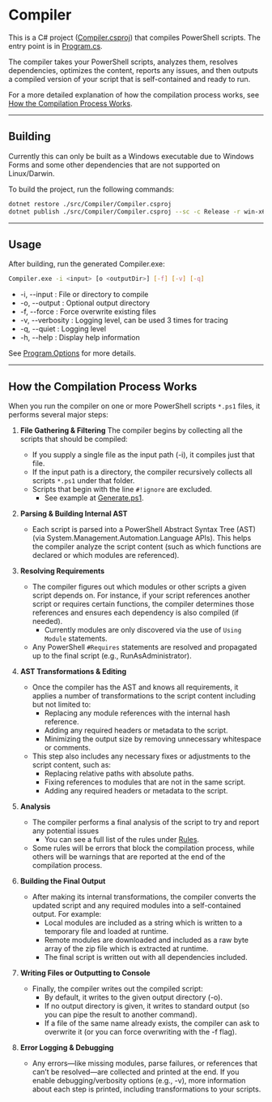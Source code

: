 # Compiler

This is a C# project ([Compiler.csproj](Compiler.csproj)) that compiles PowerShell scripts. The entry point is in [Program.cs](Program.cs).

The compiler takes your PowerShell scripts, analyzes them, resolves dependencies, optimizes the content, reports any issues, and then outputs a compiled version of your script that is self-contained and ready to run.

For a more detailed explanation of how the compilation process works, see [How the Compilation Process Works](#how-the-compilation-process-works).

---

## Building

Currently this can only be built as a Windows executable due to Windows Forms and some other dependencies that are not supported on Linux/Darwin.

To build the project, run the following commands:

```sh
dotnet restore ./src/Compiler/Compiler.csproj
dotnet publish ./src/Compiler/Compiler.csproj --sc -c Release -r win-x64
```

---

## Usage

After building, run the generated Compiler.exe:

```sh
Compiler.exe -i <input> [o <outputDir>] [-f] [-v] [-q]
```

- -i, --input  : File or directory to compile
- -o, --output : Optional output directory
- -f, --force  : Force overwrite existing files
- -v, --verbosity : Logging level, can be used 3 times for tracing
- -q, --quiet : Logging level
- -h, --help : Display help information

See [Program.Options](Program.cs) for more details.

---

## How the Compilation Process Works

When you run the compiler on one or more PowerShell scripts `*.ps1` files, it performs several major steps:

1. **File Gathering & Filtering**
The compiler begins by collecting all the scripts that should be compiled:
    - If you supply a single file as the input path (-i), it compiles just that file.
    - If the input path is a directory, the compiler recursively collects all scripts `*.ps1` under that folder.
    - Scripts that begin with the line `#!ignore` are excluded.
        - See example at [Generate.ps1](../automation/registry/Generate.ps1#L1).

2. **Parsing & Building Internal AST**
    - Each script is parsed into a PowerShell Abstract Syntax Tree (AST) (via System.Management.Automation.Language APIs). This helps the compiler analyze the script content (such as which functions are declared or which modules are referenced).

3. **Resolving Requirements**
    - The compiler figures out which modules or other scripts a given script depends on. For instance, if your script references another script or requires certain functions, the compiler determines those references and ensures each dependency is also compiled (if needed).
        - Currently modules are only discovered via the use of `Using Module` statements.
    - Any PowerShell `#Requires` statements are resolved and propagated up to the final script (e.g., RunAsAdministrator).

4. **AST Transformations & Editing**
    - Once the compiler has the AST and knows all requirements, it applies a number of transformations to the script content including but not limited to:
        - Replacing any module references with the internal hash reference.
        - Adding any required headers or metadata to the script.
        - Minimizing the output size by removing unnecessary whitespace or comments.
    - This step also includes any necessary fixes or adjustments to the script content, such as:
        - Replacing relative paths with absolute paths.
        - Fixing references to modules that are not in the same script.
        - Adding any required headers or metadata to the script.

5. **Analysis**
    - The compiler performs a final analysis of the script to try and report any potential issues
        - You can see a full list of the rules under [Rules](Analyser/Rules).
    - Some rules will be errors that block the compilation process, while others will be warnings that are reported at the end of the compilation process.

6. **Building the Final Output**
    - After making its internal transformations, the compiler converts the updated script and any required modules into a self-contained output. For example:
        - Local modules are included as a string which is written to a temporary file and loaded at runtime.
        - Remote modules are downloaded and included as a raw byte array of the zip file which is extracted at runtime.
        - The final script is written out with all dependencies included.

7. **Writing Files or Outputting to Console**
    - Finally, the compiler writes out the compiled script:
        - By default, it writes to the given output directory (-o).
        - If no output directory is given, it writes to standard output (so you can pipe the result to another command).
        - If a file of the same name already exists, the compiler can ask to overwrite it (or you can force overwriting with the -f flag).

8. **Error Logging & Debugging**
    - Any errors—like missing modules, parse failures, or references that can’t be resolved—are collected and printed at the end. If you enable debugging/verbosity options (e.g., -v), more information about each step is printed, including transformations to your scripts.
